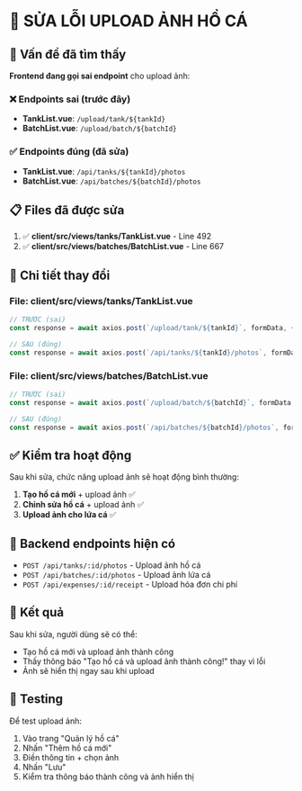 # 📸 SỬA LỖI UPLOAD ẢNH HỒ CÁ

## 🚨 Vấn đề đã tìm thấy

**Frontend đang gọi sai endpoint** cho upload ảnh:

### ❌ Endpoints sai (trước đây)
- **TankList.vue**: `/upload/tank/${tankId}` 
- **BatchList.vue**: `/upload/batch/${batchId}`

### ✅ Endpoints đúng (đã sửa)
- **TankList.vue**: `/api/tanks/${tankId}/photos`
- **BatchList.vue**: `/api/batches/${batchId}/photos`

## 📋 Files đã được sửa

1. ✅ **client/src/views/tanks/TankList.vue** - Line 492
2. ✅ **client/src/views/batches/BatchList.vue** - Line 667

## 🔧 Chi tiết thay đổi

### File: client/src/views/tanks/TankList.vue
```javascript
// TRƯỚC (sai)
const response = await axios.post(`/upload/tank/${tankId}`, formData, {

// SAU (đúng)  
const response = await axios.post(`/api/tanks/${tankId}/photos`, formData, {
```

### File: client/src/views/batches/BatchList.vue
```javascript
// TRƯỚC (sai)
const response = await axios.post(`/upload/batch/${batchId}`, formData, {

// SAU (đúng)
const response = await axios.post(`/api/batches/${batchId}/photos`, formData, {
```

## ✅ Kiểm tra hoạt động

Sau khi sửa, chức năng upload ảnh sẽ hoạt động bình thường:

1. **Tạo hồ cá mới** + upload ảnh ✅
2. **Chỉnh sửa hồ cá** + upload ảnh ✅  
3. **Upload ảnh cho lứa cá** ✅

## 🔄 Backend endpoints hiện có

- `POST /api/tanks/:id/photos` - Upload ảnh hồ cá
- `POST /api/batches/:id/photos` - Upload ảnh lứa cá
- `POST /api/expenses/:id/receipt` - Upload hóa đơn chi phí

## 🎯 Kết quả

Sau khi sửa, người dùng sẽ có thể:
- Tạo hồ cá mới và upload ảnh thành công
- Thấy thông báo "Tạo hồ cá và upload ảnh thành công!" thay vì lỗi
- Ảnh sẽ hiển thị ngay sau khi upload

## 🚀 Testing

Để test upload ảnh:
1. Vào trang "Quản lý hồ cá"  
2. Nhấn "Thêm hồ cá mới"
3. Điền thông tin + chọn ảnh
4. Nhấn "Lưu"
5. Kiểm tra thông báo thành công và ảnh hiển thị
